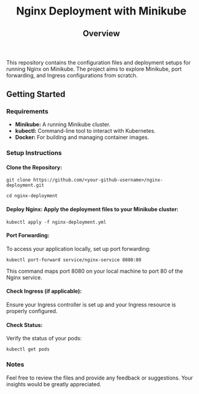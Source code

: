 <!DOCTYPE html>
<html lang="en">
<head>
    <meta charset="UTF-8">
    <meta name="viewport" content="width=device-width, initial-scale=1.0">
    <title>Nginx Deployment with Minikube</title>
    <style>
    </style>
</head>
<body>

<header>
    <h1>Nginx Deployment with Minikube</h1>
    <h2>Overview</h2>
</header>

<p>This repository contains the configuration files and deployment setups for running Nginx on Minikube. The project aims to explore Minikube, port forwarding, and Ingress configurations from scratch.</p>

<h2>Getting Started</h2>

<h3>Requirements</h3>
<ul>
    <li><strong>Minikube:</strong> A running Minikube cluster.</li>
    <li><strong>kubectl:</strong> Command-line tool to interact with Kubernetes.</li>
    <li><strong>Docker:</strong> For building and managing container images.</li>
</ul>

<h3>Setup Instructions</h3>

<h4>Clone the Repository:</h4>
<pre><code>git clone https://github.com/&lt;your-github-username&gt;/nginx-deployment.git</code></pre>
<pre><code>cd nginx-deployment</code></pre>

<h4>Deploy Nginx: Apply the deployment files to your Minikube cluster:</h4>
<pre><code>kubectl apply -f nginx-deployment.yml</code></pre>

<h4>Port Forwarding:</h4>
<p>To access your application locally, set up port forwarding:</p>
<pre><code>kubectl port-forward service/nginx-service 8080:80</code></pre>
<p>This command maps port 8080 on your local machine to port 80 of the Nginx service.</p>

<h4>Check Ingress (if applicable):</h4>
<p>Ensure your Ingress controller is set up and your Ingress resource is properly configured.</p>

<h4>Check Status:</h4>
<p>Verify the status of your pods:</p>
<pre><code>kubectl get pods</code></pre>

<h3>Notes</h3>
<p>Feel free to review the files and provide any feedback or suggestions. Your insights would be greatly appreciated.</p>

</body>
</html>
